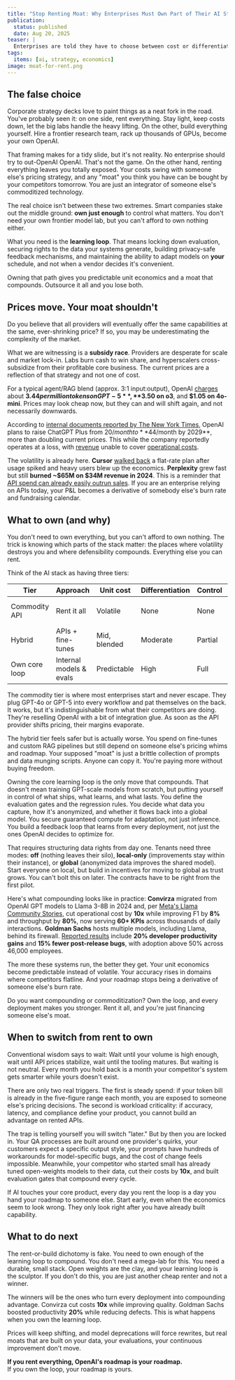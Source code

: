 ```yaml
---
title: "Stop Renting Moat: Why Enterprises Must Own Part of Their AI Stack"
publication:
  status: published
  date: Aug 20, 2025
teaser: |
  Enterprises are told they have to choose between cost or differentiation. But that's a false choice. If you outsource all AI, your costs stay volatile and your upside is capped. The winners will own enough of the stack to control both unit cost and quality.
tags:
  items: [ai, strategy, economics]
image: moat-for-rent.png
---
```


## The false choice

Corporate strategy decks love to paint things as a neat fork in the road. You've probably seen it: on one side, rent everything. Stay light, keep costs down, let the big labs handle the heavy lifting. On the other, build everything yourself. Hire a frontier research team, rack up thousands of GPUs, become your own OpenAI.

That framing makes for a tidy slide, but it's not reality. No enterprise should try to out-OpenAI OpenAI. That's not the game. On the other hand, renting everything leaves you totally exposed. Your costs swing with someone else's pricing strategy, and any "moat" you think you have can be bought by your competitors tomorrow. You are just an integrator of someone else's commoditized technology.

The real choice isn't between these two extremes. Smart companies stake out the middle ground: **own just enough** to control what matters. You don't need your own frontier model lab, but you can't afford to own nothing either.

What you need is the **learning loop**. That means locking down evaluation, securing rights to the data your systems generate, building privacy-safe feedback mechanisms, and maintaining the ability to adapt models on **your** schedule, and not when a vendor decides it's convenient.

Owning that path gives you predictable unit economics and a moat that compounds. Outsource it all and you lose both.

## Prices move. Your moat shouldn't

Do you believe that all providers will eventually offer the same capabilities at the same, ever-shrinking price? If so, you may be underestimating the complexity of the market.

What we are witnessing is a **subsidy race**. Providers are desperate for scale and market lock-in. Labs burn cash to win share, and hyperscalers cross-subsidize from their profitable core business. The current prices are a reflection of that strategy and not one of cost.

For a typical agent/RAG blend (approx. 3:1 input:output), OpenAI [charges](https://platform.openai.com/docs/pricing) about **$3.44 per million tokens on GPT-5**, **$3.50 on o3**, and **$1.05 on 4o-mini**. Prices may look cheap now, but they can and will shift again, and not necessarily downwards.

According to [internal documents reported by The New York Times](https://techcrunch.com/2024/09/27/openai-might-raise-the-price-of-chatgpt-to-22-by-2025-44-by-2029/), OpenAI plans to raise ChatGPT Plus from $20/month to **$44/month by 2029**, more than doubling current prices. This while the company reportedly operates at a loss, with [revenue](https://www.reuters.com/business/openai-hits-12-billion-annualized-revenue-information-reports-2025-07-31/) unable to cover [operational costs](https://www.investing.com/news/stock-market-news/openai-hits-12-bln-in-annualized-revenue-sees-higher-costs-the-information-4161634).

The volatility is already here. **Cursor** [walked back](https://cursor.com/blog/june-2025-pricing) a flat-rate plan after usage spiked and heavy users blew up the economics. **Perplexity** grew fast but still **burned ~$65M on $34M revenue in 2024**. This is a reminder that [API spend can already easily outrun sales](https://www.theinformation.com/articles/google-challenger-perplexity-growth-comes-high-cost). If you are an enterprise relying on APIs today, your P&L becomes a derivative of somebody else's burn rate and fundraising calendar.

## What to own (and why)

You don't need to own everything, but you can't afford to own nothing. The trick is knowing which parts of the stack matter: the places where volatility destroys you and where defensibility compounds. Everything else you can rent.

Think of the AI stack as having three tiers:

| Tier          | Approach                | Unit cost    | Differentiation | Control | Example               |
| ------------- | ----------------------- | ------------ | --------------- | ------- | --------------------- |
| Commodity API | Rent it all             | Volatile     | None            | None    | Basic agentic chatbot |
| Hybrid        | APIs + fine-tunes       | Mid, blended | Moderate        | Partial | RAG with custom data  |
| Own core loop | Internal models & evals | Predictable  | High            | Full    | Convirza, GS Platform |

The commodity tier is where most enterprises start and never escape. They plug GPT-4o or GPT-5 into every workflow and pat themselves on the back. It works, but it's indistinguishable from what their competitors are doing. They're reselling OpenAI with a bit of integration glue. As soon as the API provider shifts pricing, their margins evaporate.

The hybrid tier feels safer but is actually worse. You spend on fine-tunes and custom RAG pipelines but still depend on someone else's pricing whims and roadmap. Your supposed "moat" is just a brittle collection of prompts and data munging scripts. Anyone can copy it. You're paying more without buying freedom.

Owning the core learning loop is the only move that compounds. That doesn't mean training GPT-scale models from scratch, but putting yourself in control of what ships, what learns, and what lasts. You define the evaluation gates and the regression rules. You decide what data you capture, how it's anonymized, and whether it flows back into a global model. You secure guaranteed compute for adaptation, not just inference. You build a feedback loop that learns from every deployment, not just the ones OpenAI decides to optimize for.

That requires structuring data rights from day one. Tenants need three modes: **off** (nothing leaves their silo), **local-only** (improvements stay within their instance), or **global** (anonymized data improves the shared model). Start everyone on local, but build in incentives for moving to global as trust grows. You can't bolt this on later. The contracts have to be right from the first pilot.

Here's what compounding looks like in practice: **Convirza** migrated from OpenAI GPT models to Llama 3-8B in 2024 and, per [Meta's Llama Community Stories](https://www.llama.com/community-stories/), cut operational cost by **10x** while improving F1 by **8%** and throughput by **80%**, now serving **60+ KPIs** across thousands of daily interactions. **Goldman Sachs** hosts multiple models, including Llama, behind its firewall. [Reported results](https://nanonets.com/blog/goldman-sachs-ai-platform/) include **20% developer productivity gains** and **15% fewer post-release bugs**, with adoption above 50% across 46,000 employees.

The more these systems run, the better they get. Your unit economics become predictable instead of volatile. Your accuracy rises in domains where competitors flatline. And your roadmap stops being a derivative of someone else's burn rate.

Do you want compounding or commoditization? Own the loop, and every deployment makes you stronger. Rent it all, and you're just financing someone else's moat.

## When to switch from rent to own

Conventional wisdom says to wait: Wait until your volume is high enough, wait until API prices stabilize, wait until the tooling matures. But waiting is not neutral. Every month you hold back is a month your competitor's system gets smarter while yours doesn't exist.

There are only two real triggers. The first is steady spend: if your token bill is already in the five-figure range each month, you are exposed to someone else's pricing decisions. The second is workload criticality: if accuracy, latency, and compliance define your product, you cannot build an advantage on rented APIs.

The trap is telling yourself you will switch "later." But by then you are locked in. Your QA processes are built around one provider's quirks, your customers expect a specific output style, your prompts have hundreds of workarounds for model-specific bugs, and the cost of change feels impossible. Meanwhile, your competitor who started small has already tuned open-weights models to their data, cut their costs by **10x**, and built evaluation gates that compound every cycle.

If AI touches your core product, every day you rent the loop is a day you hand your roadmap to someone else. Start early, even when the economics seem to look wrong. They only look right after you have already built capability.

## What to do next

The rent-or-build dichotomy is fake. You need to own enough of the learning loop to compound. You don't need a mega-lab for this. You need a durable, small stack. Open weights are the clay, and your learning loop is the sculptor. If you don't do this, you are just another cheap renter and not a winner.

The winners will be the ones who turn every deployment into compounding advantage. Convirza cut costs **10x** while improving quality. Goldman Sachs boosted productivity **20%** while reducing defects. This is what happens when you own the learning loop.

Prices will keep shifting, and model deprecations will force rewrites, but real moats that are built on your data, your evaluations, your continuous improvement don't move.

**If you rent everything, OpenAI's roadmap is your roadmap.**  
If you own the loop, your roadmap is yours.
